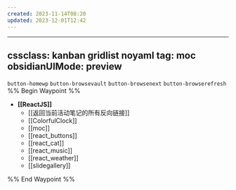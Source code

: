 ```yaml
---
created: 2023-11-14T08:20
updated: 2023-12-01T12:42
---
```

---
cssclass: kanban gridlist noyaml
tag: moc
obsidianUIMode: preview
--- 
`button-homewp`  `button-browsevault`  `button-browsenext` `button-browserefresh` 
%% Begin Waypoint %%
- **[[ReactJS]]**
	- [[返回当前活动笔记的所有反向链接]]
	- [[ColorfulClock]]
	- [[moc]]
	- [[react_buttons]]
	- [[react_cat]]
	- [[react_music]]
	- [[react_weather]]
	- [[slidegallery]]

%% End Waypoint %%